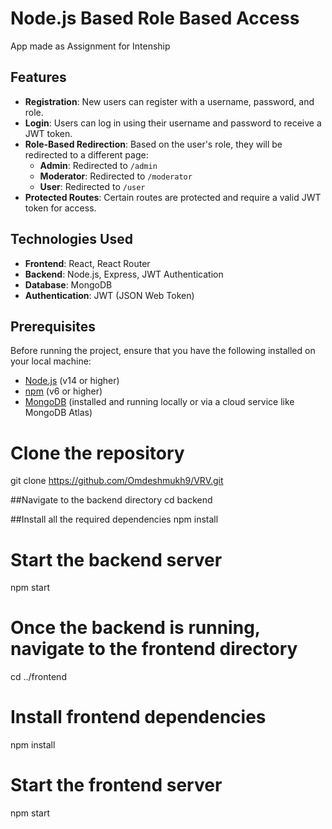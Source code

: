 
# Node.js Based Role Based Access

App made as Assignment for Intenship 


## Features

- **Registration**: New users can register with a username, password, and role.
- **Login**: Users can log in using their username and password to receive a JWT token.
- **Role-Based Redirection**: Based on the user's role, they will be redirected to a different page:
  - **Admin**: Redirected to `/admin`
  - **Moderator**: Redirected to `/moderator`
  - **User**: Redirected to `/user`
- **Protected Routes**: Certain routes are protected and require a valid JWT token for access.

## Technologies Used

- **Frontend**: React, React Router
- **Backend**: Node.js, Express, JWT Authentication
- **Database**: MongoDB
- **Authentication**: JWT (JSON Web Token)

## Prerequisites

Before running the project, ensure that you have the following installed on your local machine:

- [Node.js](https://nodejs.org/en/) (v14 or higher)
- [npm](https://www.npmjs.com/get-npm) (v6 or higher)
- [MongoDB](https://www.mongodb.com/try/download/community) (installed and running locally or via a cloud service like MongoDB Atlas)

# Clone the repository
git clone https://github.com/Omdeshmukh9/VRV.git


##Navigate to the backend directory
cd backend 

##Install all the required dependencies
npm install 

# Start the backend server
npm start

# Once the backend is running, navigate to the frontend directory
cd ../frontend

# Install frontend dependencies
npm install

# Start the frontend server
npm start



